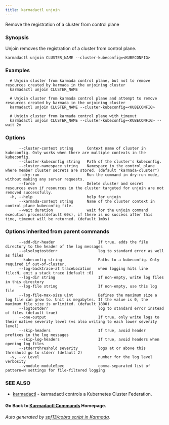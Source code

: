 ```yaml
---
title: karmadactl unjoin
---
```


Remove the registration of a cluster from control plane

### Synopsis

Unjoin removes the registration of a cluster from control plane.

```
karmadactl unjoin CLUSTER_NAME --cluster-kubeconfig=<KUBECONFIG>
```

### Examples

```
  # Unjoin cluster from karmada control plane, but not to remove resources created by karmada in the unjoining cluster
  karmadactl unjoin CLUSTER_NAME
  
  # Unjoin cluster from karmada control plane and attempt to remove resources created by karmada in the unjoining cluster
  karmadactl unjoin CLUSTER_NAME --cluster-kubeconfig=<KUBECONFIG>
  
  # Unjoin cluster from karmada control plane with timeout
  karmadactl unjoin CLUSTER_NAME --cluster-kubeconfig=<KUBECONFIG> --wait 2m
```

### Options

```
      --cluster-context string      Context name of cluster in kubeconfig. Only works when there are multiple contexts in the kubeconfig.
      --cluster-kubeconfig string   Path of the cluster's kubeconfig.
      --cluster-namespace string    Namespace in the control plane where member cluster secrets are stored. (default "karmada-cluster")
      --dry-run                     Run the command in dry-run mode, without making any server requests.
      --force                       Delete cluster and secret resources even if resources in the cluster targeted for unjoin are not removed successfully.
  -h, --help                        help for unjoin
      --karmada-context string      Name of the cluster context in control plane kubeconfig file.
      --wait duration               wait for the unjoin command execution process(default 60s), if there is no success after this time, timeout will be returned. (default 1m0s)
```

### Options inherited from parent commands

```
      --add-dir-header                   If true, adds the file directory to the header of the log messages
      --alsologtostderr                  log to standard error as well as files
      --kubeconfig string                Paths to a kubeconfig. Only required if out-of-cluster.
      --log-backtrace-at traceLocation   when logging hits line file:N, emit a stack trace (default :0)
      --log-dir string                   If non-empty, write log files in this directory
      --log-file string                  If non-empty, use this log file
      --log-file-max-size uint           Defines the maximum size a log file can grow to. Unit is megabytes. If the value is 0, the maximum file size is unlimited. (default 1800)
      --logtostderr                      log to standard error instead of files (default true)
      --one-output                       If true, only write logs to their native severity level (vs also writing to each lower severity level)
      --skip-headers                     If true, avoid header prefixes in the log messages
      --skip-log-headers                 If true, avoid headers when opening log files
      --stderrthreshold severity         logs at or above this threshold go to stderr (default 2)
  -v, --v Level                          number for the log level verbosity
      --vmodule moduleSpec               comma-separated list of pattern=N settings for file-filtered logging
```

### SEE ALSO

* [karmadactl](karmadactl.md)	 - karmadactl controls a Kubernetes Cluster Federation.

#### Go Back to [Karmadactl Commands](karmadactl_commands) Homepage.


###### Auto generated by [spf13/cobra script in Karmada](https://github.com/karmada-io/karmada/tree/master/hack/tools/genkarmadactldocs).